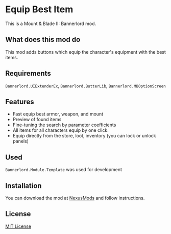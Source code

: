 # Equip Best Item

This is a Mount & Blade II: Bannerlord mod.

## What does this mod do

This mod adds buttons which equip the character's equipment with the best items.

## Requirements

`Bannerlord.UIExtenderEx`, `Bannerlord.ButterLib`, `Bannerlord.MBOptionScreen`

## Features

* Fast equip best armor, weapon, and mount
* Preview of found items
* Fine-tuning the search by parameter coefficients
* All items for all characters equip by one click.
* Equip directly from the store, loot, inventory (you can lock or unlock panels)

## Used

`Bannerlord.Module.Template` was used for development

## Installation

You can download the mod at [NexusMods](https://www.nexusmods.com/mountandblade2bannerlord/mods/369)
and follow instructions.

## License

[MIT License](LICENSE)
